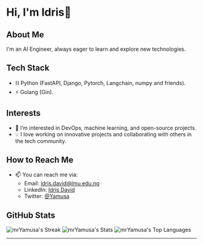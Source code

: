 # Hi, I'm Idris👋

## About Me
I'm an AI Engineer, always eager to learn and explore new technologies.

## Tech Stack
- ⛓️ Python (FastAPI, Django, Pytorch, Langchain, numpy and friends).
- ⚡ Golang (Gin).

## Interests
- 👀 I’m interested in DevOps, machine learning, and open-source projects.
- 💡 I love working on innovative projects and collaborating with others in the tech community.


## How to Reach Me
- 📫 You can reach me via:
  - Email: idris.david@lmu.edu.ng
  - LinkedIn: [Idris David](https://www.linkedin.com/in/david-idris-174222289/)
  - Twitter: [@Yamusa](https://x.com/mr_yamusa)

## GitHub Stats
![mrYamusa's Streak](https://github-readme-streak-stats.herokuapp.com/?user=mrYamusa&theme=vue-dark&hide_border=true)
![mrYamusa's Stats](https://github-readme-stats.vercel.app/api?username=mrYamusa&theme=vue-dark&show_icons=true&hide_border=false&count_private=true)
![mrYamusa's Top Languages](https://github-readme-stats.vercel.app/api/top-langs/?username=mrYamusa&theme=vue-dark&show_icons=true&hide_border=false&layout=compact)

---

<!---
mrYamusa/mrYamusa is a ✨ special ✨ repository because its `README.md` (this file) appears on your GitHub profile.
You can click the Preview link to take a look at your changes.
--->
